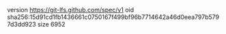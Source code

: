 version https://git-lfs.github.com/spec/v1
oid sha256:15d91cd1fb1436661c0750167f499bf96b7714642a46d0eea797b5797d3dd923
size 6952
